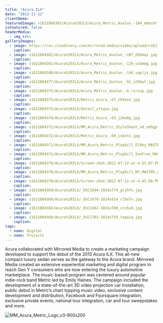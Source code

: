 ```yaml
---
title: "Acura ILX"
date: "2013-11-12"
clientName: 
featuredImage: v1621804383/Acura%20ILX/Acura_Metric_Avalon_-104_mdmcmf.jpg
isFeatured: false
headerMedia:
  - img_src: 
galleryImages:
  - image: https://res.cloudinary.com/mirrored-media/video/upload/v1621804382/Acura%20ILX/MM3_qze0me.mp4
    caption: 
  - image: v1621804382/Acura%20ILX/Acura_Metric_Avalon_-107_d56mqz.jpg
    caption: 
  - image: v1621804381/Acura%20ILX/Acura_Metric_Avalon_-129_ucbmeg.jpg
    caption: 
  - image: v1621804380/Acura%20ILX/Acura_Metric_Avalon_-144_vqpljs.jpg
    caption: 
  - image: v1621804377/Acura%20ILX/Acura_Metric_Avalon_-51_v29kwl.jpg
    caption: 
  - image: v1621804375/Acura%20ILX/Acura_Metric_Avalon_-6_rsrsup.jpg
    caption: 
  - image: v1621804375/Acura%20ILX/Metric_Acura_-67_tb9xo2.jpg
    caption: 
  - image: v1621804375/Acura%20ILX/detail_yfxqzo.jpg
    caption: 
  - image: v1621804374/Acura%20ILX/Metric_Acura_-63_j2km8g.jpg
    caption: 
  - image: v1621804372/Acura%20ILX/MM_Acura_Metric_StyleSheet_v8_nmhgpf.jpg
    caption: 
  - image: v1621804372/Acura%20ILX/Metric_Acura_-69_isbxtx.jpg
    caption: 
  - image: v1621804371/Acura%20ILX/MM_Acura_Metric_Playbill_ElRey_MASTER_wMM_pdmln5.jpg
    caption: 
  - image: v1621804371/Acura%20ILX/MM_Acura_Metric_Playbill_SanFran_MASTER_wMM_fjlrue.jpg
    caption: 
  - image: v1621804370/Acura%20ILX/Screen-shot-2012-07-12-at-4.53.07-PM-1024x761_drpyai.png
    caption: 
  - image: v1621804370/Acura%20ILX/MM_Acura_Metric_Playbill_NY_MASTER_wMM1_eqrzji.jpg
    caption: 
  - image: v1621804370/Acura%20ILX/Screen-shot-2012-07-12-at-4.45.08-PM_ajikad.png
    caption: 
  - image: v1621804369/Acura%20ILX/_DSC1694-1024x774_grjhfe.jpg
    caption: 
  - image: v1621804368/Acura%20ILX/_DSC1670-1024x914_rl6e7v.jpg
    caption: 
  - image: v1621804368/Acura%20ILX/_DSC1662-1024x760_cru5xd.jpg
    caption: 
  - image: v1621804368/Acura%20ILX/_DSC1703-1024x759_tegoiq.jpg
    caption: 
tags:
  - name: Digital
  - name: Projects
---
```



Acura collaborated with Mirrored Media to create a marketing campaign developed to support the debut of the 2013 Acura ILX. This all-new compact luxury sedan serves as the gateway to the Acura brand. Mirrored Media created an extensive experiential marketing and digital program to reach Gen Y consumers who are now entering the luxury automotive marketplace. The music-based program was centered around popular indie-rock band Metric led by Emily Haines. The campaign included the development of a state-of-the-art 3D video projection car installation, public debut in Metric’s chart topping music video, exclusive content development and distribution, Facebook and Foursquare integration, exclusive private events, national tour integration, car and tour sweepstakes and more.

![MM_Acura_Metric_Logo_v3-900x200](http://www.mirroredmedia.com/wp-content/uploads/2013/11/MM_Acura_Metric_Logo_v3-900x200.jpg)
